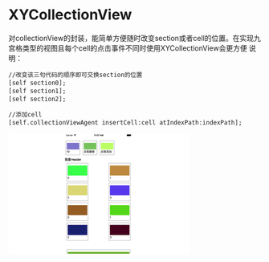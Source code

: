 # XYCollectionView
对collectionView的封装，能简单方便随时改变section或者cell的位置。在实现九宫格类型的视图且每个cell的点击事件不同时使用XYCollectionView会更方便
说明：
```objc
//改变该三句代码的顺序即可交换section的位置
[self section0];
[self section1];
[self section2];
```


```objc
//添加cell
[self.collectionViewAgent insertCell:cell atIndexPath:indexPath];
```

![image](https://github.com/xinyuly/XYCollectionView/blob/master/an.gif)


